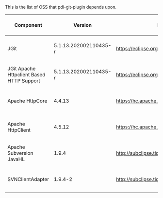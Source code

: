 This is the list of OSS that pdi-git-plugin depends upon.

| Component | Version | Home Page | License In Effect |
|-----------|---------|-----------|-------------------|
| JGit      | 5.1.13.202002110435-r | https://eclipse.org/jgit/ | [Eclipse Public License - v 1.0](https://www.eclipse.org/legal/epl-v10.html) |
| JGit Apache Httpclient Based HTTP Support      | 5.1.13.202002110435-r | https://eclipse.org/jgit/ | [Eclipse Public License - v 1.0](https://www.eclipse.org/legal/epl-v10.html) |
| Apache HttpCore                   | 4.4.13 | https://hc.apache.org/  | [Apache License, Version 2.0](https://www.apache.org/licenses/LICENSE-2.0) |
| Apache HttpClient                   | 4.5.12 | https://hc.apache.org/  | [Apache License, Version 2.0](https://www.apache.org/licenses/LICENSE-2.0) |
| Apache Subversion JavaHL | 1.9.4 | http://subclipse.tigris.org/wiki/JavaHL | [Apache License, Version 2.0](https://www.apache.org/licenses/LICENSE-2.0) |
| SVNClientAdapter | 1.9.4-2 | http://subclipse.tigris.org/svnClientAdapter.html | [Apache License, Version 2.0](https://www.apache.org/licenses/LICENSE-2.0) |
